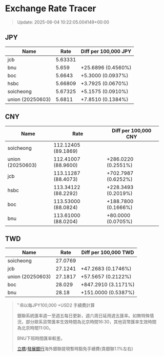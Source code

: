 # Exchange Rate Tracer

> Update: 2025-06-04 10:22:05.004149+00:00

## JPY

| Name             |    Rate | Diff per 100,000 JPY   |
|------------------|---------|------------------------|
| jcb              | 5.63331 |                        |
| bnu              | 5.659   | +25.6896 (0.4560%)     |
| boc              | 5.6643  | +5.3000 (0.0937%)      |
| hsbc             | 5.66809 | +3.7925 (0.0670%)      |
| soicheong        | 5.67325 | +5.1575 (0.0910%)      |
| union (20250603) | 5.6811  | +7.8510 (0.1384%)      |

## CNY

| Name             | Rate                | Diff per 100,000 CNY   |
|------------------|---------------------|------------------------|
| soicheong        | 112.12405	(89.1869) |                        |
| union (20250603) | 112.41007	(88.9600) | +286.0220 (0.2551%)    |
| jcb              | 113.11287	(88.4073) | +702.7987 (0.6252%)    |
| hsbc             | 113.34122	(88.2292) | +228.3493 (0.2019%)    |
| boc              | 113.53000	(88.0824) | +188.7800 (0.1666%)    |
| bnu              | 113.61000	(88.0204) | +80.0000 (0.0705%)     |

## TWD

| Name             |    Rate | Diff per 100,000 TWD   |
|------------------|---------|------------------------|
| soicheong        | 27.0769 |                        |
| jcb              | 27.1241 | +47.2683 (0.1746%)     |
| union (20250603) | 27.1817 | +57.5657 (0.2122%)     |
| boc              | 28.029  | +847.2910 (3.1171%)    |
| bnu              | 28.18   | +151.0000 (0.5387%)    |


> ¹ IB以每JPY100,000 +USD2 手續費計算
>
> 銀聯系統匯率週一至週五每日更新，週六周日延用週五匯率。如無特殊情況，部分歐系貨幣匯率生效時間為北京時間16:30，其他貨幣匯率生效時間為北京時間11:00。
>
> BNU下班時間匯率較差。
>
> [立橋](https://www.wlbank.com.mo/uploads/ueditor/file/20181211/1544536513900230.pdf)/[發展銀行](https://www.mdb.com.mo/Service_Charges_20230728.pdf)海外銀聯提現暫時豁免手續費(貴銀聯1.1%左右)

